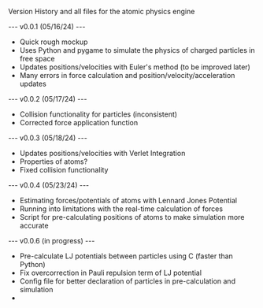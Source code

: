Version History and all files for the atomic physics engine

--- v0.0.1 (05/16/24) ---
- Quick rough mockup
- Uses Python and pygame to simulate the physics of charged particles in free space
- Updates positions/velocities with Euler's method (to be improved later)
- Many errors in force calculation and position/velocity/acceleration updates

--- v0.0.2 (05/17/24) ---
- Collision functionality for particles (inconsistent)
- Corrected force application function

--- v0.0.3 (05/18/24) ---
- Updates positions/velocities with Verlet Integration
- Properties of atoms?
- Fixed collision functionality

--- v0.0.4 (05/23/24) ---
- Estimating forces/potentials of atoms with Lennard Jones Potential
- Running into limitations with the real-time calculation of forces
- Script for pre-calculating positions of atoms to make simulation more accurate

--- v0.0.6 (in progress) ---
- Pre-calculate LJ potentials between particles using C (faster than Python)
- Fix overcorrection in Pauli repulsion term of LJ potential
- Config file for better declaration of particles in pre-calculation and simulation
- 
